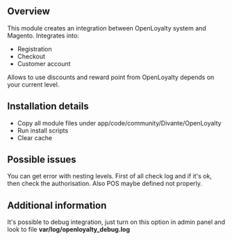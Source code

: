 ## Overview

This module creates an integration between OpenLoyalty system and Magento. Integrates into:
* Registration
* Checkout
* Customer account

Allows to use discounts and reward point from OpenLoyalty depends on your current level.

## Installation details
 
* Copy all module files under app/code/community/Divante/OpenLoyalty
* Run install scripts
* Clear cache

## Possible issues
You can get error with nesting levels. First of all check log and if it's ok, then check the authorisation. Also POS maybe defined not properly.

## Additional information

It's possible to debug integration, just turn on this option in admin panel and look to file **var/log/openloyalty_debug.log**
